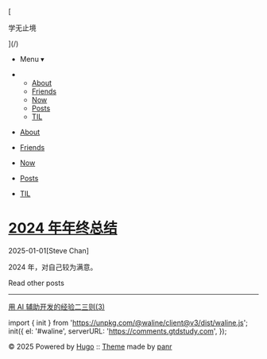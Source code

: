 [

学无止境

](/)

-   Menu ▾
-   -   [About](/about)
    -   [Friends](/friends)
    -   [Now](/now)
    -   [Posts](/posts)
    -   [TIL](/til)

-   [About](/about)
-   [Friends](/friends)
-   [Now](/now)
-   [Posts](/posts)
-   [TIL](/til)

# [2024 年年终总结](https://www.gtdstudy.com/posts/summary-2024/)

2025-01-01\[Steve Chan\]

2024 年，对自己较为满意。

Read other posts

---

[用 AI 辅助开发的经验二三则(3)](https://www.gtdstudy.com/posts/learned-from-using-ai-develop-software-3/)

import { init } from 'https://unpkg.com/@waline/client@v3/dist/waline.js'; init({ el: '#waline', serverURL: 'https://comments.gtdstudy.com', });

© 2025 Powered by [Hugo](https://gohugo.io) :: [Theme](https://github.com/panr/hugo-theme-terminal) made by [panr](https://github.com/panr)